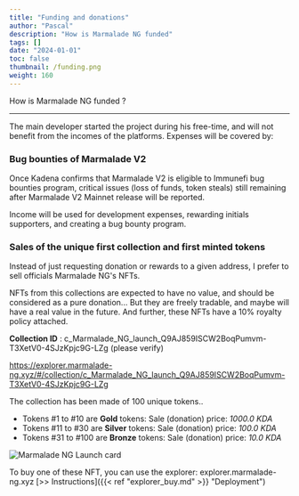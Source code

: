 ```yaml
---
title: "Funding and donations"
author: "Pascal"
description: "How is Marmalade NG funded"
tags: []
date: "2024-01-01"
toc: false
thumbnail: /funding.png
weight: 160
---
```

How is Marmalade NG funded ?

<!--more-->

---

The main developer started the project during his free-time, and will not benefit from the incomes of the platforms. Expenses will be covered by:

### Bug bounties of Marmalade V2

Once Kadena confirms that Marmalade V2 is eligible to Immunefi bug bounties program, critical issues (loss of funds, token steals) still remaining after Marmalade V2 Mainnet release will be reported.

Income will be used for development expenses, rewarding initials supporters, and creating a bug bounty program.

### Sales of the unique first collection and first minted tokens

Instead of just requesting donation or rewards to a given address, I prefer to sell officials Marmalade NG's NFTs.

NFTs from this collections are expected to have no value, and should be considered as a pure donation... But they are freely tradable, and maybe will have a real value in the future. And further, these NFTs have a 10% royalty policy attached.

**Collection ID** : c_Marmalade_NG_launch_Q9AJ859ISCW2BoqPumvm-T3XetV0-4SJzKpjc9G-LZg (please verify)

https://explorer.marmalade-ng.xyz/#/collection/c_Marmalade_NG_launch_Q9AJ859ISCW2BoqPumvm-T3XetV0-4SJzKpjc9G-LZg

The collection has been made of 100 unique tokens..

- Tokens #1 to #10 are **Gold** tokens: Sale (donation) price: *1000.0 KDA*
- Tokens #11 to #30 are **Silver** tokens: Sale (donation) price: *100.0 KDA*
- Tokens #31 to #100 are **Bronze** tokens: Sale (donation) price: *10.0 KDA*

![Marmalade NG Launch card](/launch_collection.png)

To buy one of these NFT, you can use the explorer: explorer.marmalade-ng.xyz [>> Instructions]({{< ref "explorer_buy.md" >}} "Deployment")
